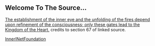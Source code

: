 ## Welcome To The Source...

[The establishment of the inner eye and the unfolding of the fires depend upon refinement of the consciousness; only these gates lead to the Kingdom of the Heart.](http://agniyoga.org/ay_en/Heart.php) credits to section 67 of linked source.

[InnerINetFoundation](http://official.innerinetfoundation/)
